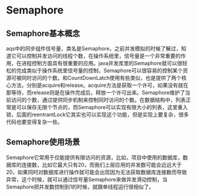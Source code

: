 # Semaphore

## Semaphore基本概念

aqs中的同步组件信号量，类名是Semaphore，之前并发模拟的时候了解过，知道它可以控制并发访问的线程个数，在操作系统里，信号量是一个非常重要的作用，在进程控制方面具有很重要的应用。java并发库里的Semaphore就可以很轻松的完成类似于操作系统里信号量的控制，Semaphore可以很容易的控制某个资源可被同时访问的个数。和CountDownLatch使用有些类似，也是提供了两个核心方法，分别是acquire和release。acquire方法是获取一个许可，如果没有就在那等待，而release则是在操作完成后，释放一个许可出来。Semaphore维护了当前访问的个数，通过提供同步机制来控制同时访问的个数。在数据结构中，列表正常是可以保存无限个节点的，而Semaphore可以实现有限大小的列表，这里重入锁，后面的reentrantLock它其实也可以实现这个功能，但是实现上要复杂，很多代码也要变得复杂一些。

## Semaphore使用场景

Semaphore它常用于仅能提供有限访问的资源，比如，项目中使用的数据库，数据库的连接数，比如它最大只有20，而我们上层应用的并发数可能会远远大于20，如果同时对数据库进行操作就可能会出现因为无法获取数据库连接数而导致异常，这个时候，就可以通过信号量Semaphore来做并发滑动控制，当Semaphore把并发数控制到1的时候，就跟单线程运行很相似了。